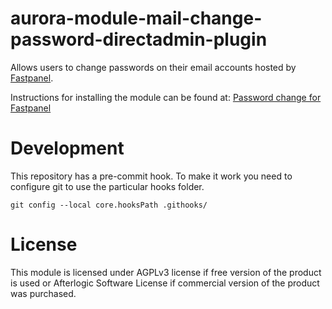 # aurora-module-mail-change-password-directadmin-plugin

Allows users to change passwords on their email accounts hosted by [Fastpanel](https://fastpanel.direct/).

Instructions for installing the module can be found at: [Password change for Fastpanel](https://afterlogic.com/docs/webmail-pro/configuring-webmail/password-change-for-fastpanel)

# Development
This repository has a pre-commit hook. To make it work you need to configure git to use the particular hooks folder.

`git config --local core.hooksPath .githooks/`

# License
This module is licensed under AGPLv3 license if free version of the product is used or Afterlogic Software License if commercial version of the product was purchased.

